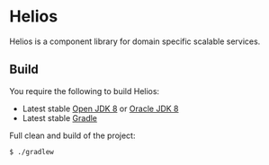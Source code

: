 # Helios
Helios is a component library for domain specific scalable services.

Build
-----

You require the following to build Helios:

* Latest stable [Open JDK 8](http://openjdk.java.net/projects/jdk8/) or [Oracle JDK 8](http://www.oracle.com/technetwork/java/)
* Latest stable [Gradle](http://gradle.org/getting-started-gradle-java/)

Full clean and build of the project:

    $ ./gradlew
    

